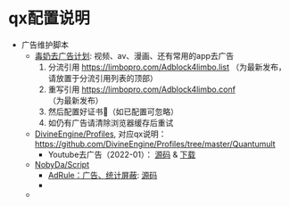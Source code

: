 # qx配置说明

- 广告维护脚本
    - [毒奶去广告计划](https://github.com/limbopro/Adblock4limbo): 视频、av、漫画、还有常用的app去广告
        1. 分流引用 https://limbopro.com/Adblock4limbo.list （为最新发布，请放置于分流引用列表的顶部）
        2. 重写引用 https://limbopro.com/Adblock4limbo.conf （为最新发布）
        3. 然后配置好证书📄（如已配置可忽略）
        4. 如仍有广告请清除浏览器缓存后重试
    - [DivineEngine/Profiles](https://github.com/DivineEngine/Profiles/tree/master), 对应qx说明： https://github.com/DivineEngine/Profiles/tree/master/Quantumult
        - Youtube去广告（2022-01）： [源码](https://github.com/DivineEngine/Profiles/blob/master/Quantumult/Rewrite/Block/YouTubeAds.conf) &  [下载](https://raw.githubusercontent.com/DivineEngine/Profiles/master/Quantumult/Rewrite/Block/YouTubeAds.conf)
    - [NobyDa/Script](https://github.com/NobyDa/Script/tree/master/QuantumultX)
        - [AdRule：广告、统计屏蔽](https://github.com/NobyDa/Script/blob/master/QuantumultX/AdRule.list): [源码](https://raw.githubusercontent.com/NobyDa/Script/master/QuantumultX/AdRule.list)
        - 
    - 